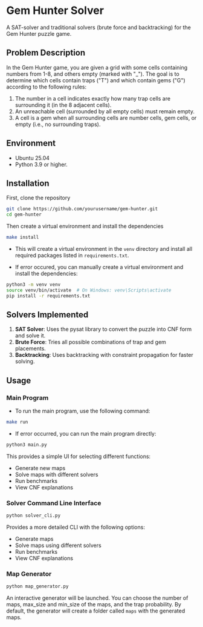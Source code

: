 # Gem Hunter Solver

A SAT-solver and traditional solvers (brute force and backtracking) for the Gem Hunter puzzle game.

## Problem Description

In the Gem Hunter game, you are given a grid with some cells containing numbers from 1-8, and others empty (marked with "\_"). The goal is to determine which cells contain traps ("T") and which contain gems ("G") according to the following rules:

1. The number in a cell indicates exactly how many trap cells are surrounding it (in the 8 adjacent cells).
2. An unreachable cell (surrounded by all empty cells) must remain empty.
3. A cell is a gem when all surrounding cells are number cells, gem cells, or empty (i.e., no surrounding traps).

## Environment

- Ubuntu 25.04
- Python 3.9 or higher.

## Installation

First, clone the repository

```bash
git clone https://github.com/yourusername/gem-hunter.git
cd gem-hunter
```

Then create a virtual environment and install the dependencies

```bash
make install
```

- This will create a virtual environment in the `venv` directory and install all required packages listed in `requirements.txt`.

- If error occured, you can manually create a virtual environment and install the dependencies:

```bash
python3 -m venv venv
source venv/bin/activate  # On Windows: venv\Scripts\activate
pip install -r requirements.txt
```

## Solvers Implemented

1. **SAT Solver**: Uses the pysat library to convert the puzzle into CNF form and solve it.
2. **Brute Force**: Tries all possible combinations of trap and gem placements.
3. **Backtracking**: Uses backtracking with constraint propagation for faster solving.

## Usage

### Main Program

- To run the main program, use the following command:

```bash
make run
```

- If error occurred, you can run the main program directly:

```bash
python3 main.py
```

This provides a simple UI for selecting different functions:

- Generate new maps
- Solve maps with different solvers
- Run benchmarks
- View CNF explanations

### Solver Command Line Interface

```bash
python solver_cli.py
```

Provides a more detailed CLI with the following options:

- Generate maps
- Solve maps using different solvers
- Run benchmarks
- View CNF explanations

### Map Generator

```bash
python map_generator.py
```

An interactive generator will be launched. You can choose the number of maps, max_size and min_size of the maps, and the trap probability. By default, the generator will create a folder called `maps` with the generated maps.
